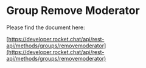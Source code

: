 # Group Remove Moderator

Please find the document here: 

[https://developer.rocket.chat/api/rest-api/methods/groups/removemoderator](https://developer.rocket.chat/api/rest-api/methods/groups/removemoderator)

